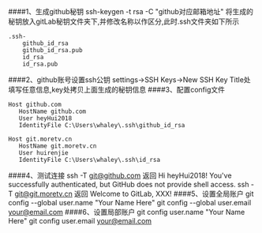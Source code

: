 ####1、生成github秘钥
ssh-keygen -t rsa -C "github对应邮箱地址"
将生成的秘钥放入gitLab秘钥文件夹下,并修改名称以作区分,此时.ssh文件夹如下所示
```
.ssh-
    github_id_rsa
    github_id_rsa.pub
    id_rsa
    id_rsa.pub
```
####2、github账号设置ssh公钥
settings->SSH Keys->New SSH Key
Title处填写任意信息,key处拷贝上面生成的秘钥信息
####3、配置config文件
```
Host github.com
   HostName github.com
   User heyHui2018
   IdentityFile C:\Users\whaley\.ssh\github_id_rsa
   
Host git.moretv.cn
   HostName git.moretv.cn
   User huirenjie
   IdentityFile C:\Users\whaley\.ssh\id_rsa
```
####4、测试连接
ssh -T git@github.com
返回 Hi heyHui2018! You've successfully authenticated, but GitHub does not provide shell access.
ssh -T git@git.moretv.cn
返回 Welcome to GitLab, XXX!
####5、设置全局账户
git config --global user.name "Your Name Here"
git config --global user.email your@email.com
####6、设置局部账户
git config user.name "Your Name Here"
git config user.email your@email.com
